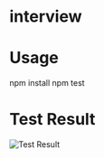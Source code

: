 # interview

# Usage
npm install 
npm test

# Test Result
<img src="http://ty.greatbee.com/wp-content/uploads/2018/05/test.png" alt="Test Result">

